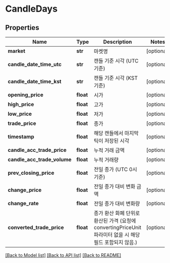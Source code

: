 # CandleDays

## Properties
Name | Type | Description | Notes
------------ | ------------- | ------------- | -------------
**market** | **str** | 마켓명 | [optional] 
**candle_date_time_utc** | **str** | 캔들 기준 시각 (UTC 기준) | [optional] 
**candle_date_time_kst** | **str** | 캔들 기준 시각 (KST 기준) | [optional] 
**opening_price** | **float** | 시가 | [optional] 
**high_price** | **float** | 고가 | [optional] 
**low_price** | **float** | 저가 | [optional] 
**trade_price** | **float** | 종가 | [optional] 
**timestamp** | **float** | 해당 캔들에서 마지막 틱이 저장된 시각 | [optional] 
**candle_acc_trade_price** | **float** | 누적 거래 금액 | [optional] 
**candle_acc_trade_volume** | **float** | 누적 거래량 | [optional] 
**prev_closing_price** | **float** | 전일 종가 (UTC 0시 기준) | [optional] 
**change_price** | **float** | 전일 종가 대비 변화 금액 | [optional] 
**change_rate** | **float** | 전일 종가 대비 변화량 | [optional] 
**converted_trade_price** | **float** | 종가 환산 화폐 단위로 환산된 가격 (요청에 convertingPriceUnit 파라미터 없을 시 해당 필드 포함되지 않음.)  | [optional] 

[[Back to Model list]](../README.md#documentation-for-models) [[Back to API list]](../README.md#documentation-for-api-endpoints) [[Back to README]](../README.md)


